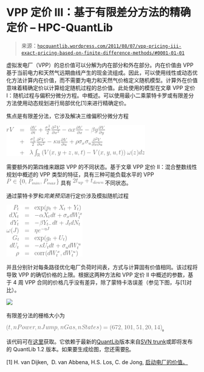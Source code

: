 <!--yml

类别：未分类

日期：2024-05-17 23:39:37

-->

# VPP 定价 III：基于有限差分方法的精确定价 – HPC-QuantLib

> 来源：[`hpcquantlib.wordpress.com/2011/08/07/vpp-pricing-iii-exact-pricing-based-on-finite-difference-methods/#0001-01-01`](https://hpcquantlib.wordpress.com/2011/08/07/vpp-pricing-iii-exact-pricing-based-on-finite-difference-methods/#0001-01-01)

虚拟发电厂（VPP）的总价值可以分解为内在部分和外在部分。内在价值由 VPP 基于当前电力和天然气远期曲线产生的现金流组成。因此，可以使用线性或动态优化方法计算内在价值，而不需要为电力和天然气价格定义随机模型。计算外在价值意味着精确定价以计算给定随机过程的总价值。此处使用的模型在文章 VPP 定价 I：随机过程与偏积分微分方程。中概述。可以使用最小二乘蒙特卡罗或有限差分方法使用动态规划进行局部优化[1]来进行精确定价。

焦点是有限差分法，它涉及解决三维偏积分微分方程

![\begin{array}{rcl} rV&=&\frac{\partial V}{\partial t}+\frac{\sigma_x²}{2}\frac{\partial² V}{\partial x²}-\alpha x\frac{\partial V}{\partial x}-\beta y \frac{\partial V}{\partial y} \\[6pt]&+&\frac{\sigma_u²}{2}\frac{\partial² V}{\partial u²}- \kappa u\frac{\partial V}{\partial u} +\rho\sigma_x\sigma_u\frac{\partial² V}{\partial x\partial u}\\[6pt] &+&\lambda\int_\mathbb{R}\left(V(x,y+z,u,t)-V(x,y,u,t) \right )\omega(z)dz \\ \end{array}](img/7f253ce1b580c8eb2d310af36b53214c.png)

需要额外的第四维来跟踪 VPP 的不同状态。基于文章 VPP 定价 II：混合整数线性规划中概述的 VPP 类型的特征，具有三种可能负载水平的 VPP ![P \in \{0, P_{min}, P_{max} \}](img/ee6af483697e20b7607a7f2c2c2297e0.png) 具有 ![2 t_{up} + t_{down}](img/8a6df971fab9ac57a983d3f4b00cccb5.png) 不同状态。

通过蒙特卡罗和*完美预见*进行定价涉及模拟随机过程

![\begin{array}{rcl} P_t &=& \exp(p_t + X_t + Y_t) \\ dX_t &=& -\alpha X_tdt + \sigma_x dW_t^x \\ dY_t &=& -\beta Y_{t-}dt+J_tdN_t \\ \omega(J) &=& \eta e^{-\eta J} \\ G_t &=& \exp(g_t + U_t) \\ dU_t &=& -\kappa U_tdt+\sigma_udW_t^u \\ \rho &=& \mathrm{corr} (dW_t^x, dW_t^u) \end{array}](img/2a9dbd260842a43d2ea5b28be84ce7af.png)

并且分别针对每条路径优化电厂负荷时间表，方式与计算固有价值相同。该过程将导致 VPP 的确切价格的上限。根据这两种方法和 VPP 定价 II 中概述的参数，基于 4 周 VPP 合同的价格几乎没有差异，除了蒙特卡洛误差（参见下图，与[1]对比）。

![](https://hpcquantlib.wordpress.com/wp-content/uploads/2011/08/plot.png)

有限差分法的栅格大小为

![(t, nPower, nJump, nGas, nStates) = (672, 101, 51, 20, 14)](img/c9f3d7032a202ebf2d781c8674245d18.png)。

该代码可在[这里](http://hpc-quantlib.de/src/vpp4.zip)获取。它依赖于最新的[QuantLib](http://www.quantlib.org/)版本来自[SVN trunk](http://sourceforge.net/p/quantlib/code/HEAD/tree/)或即将发布的 QuantLib 1.2 版本。如果要生成绘图，您还需要[R](http://www.r-project.org/)。

[1] H. van Dijken,  D. van Abbena, H.S. Los, C. de Jong, [启动电厂的价值。](http://www.erasmusenergy.com/articles/192/1/The-value-of-starting-up-the-power-plant/Page1.html)
